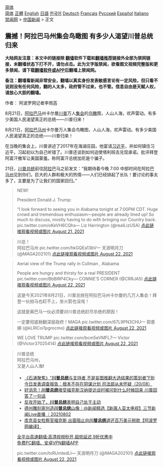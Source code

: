  <!-- 面包屑导航 --> <div class="breadcrumb"><!-- GTranslate: https://gtranslate.io/ -->  <div class="switcher notranslate">  <div class="selected">  <a href="#" onclick="return false;"> 简体</a>  </div>  <div class="option">  <a href="https://www.bannedbook.org" onclick="doGTranslate('zh-CN|zh-CN');jQuery('div.switcher div.selected a').html(jQuery(this).html());return false;" title="简体中文" class="nturl selected"> 简体</a>  <a href="https://www.bannedbook.org/zh-tw/" onclick="doGTranslate('zh-CN|zh-TW');jQuery('div.switcher div.selected a').html(jQuery(this).html());return false;" title="繁體中文" class="nturl"> 正體</a>  <a href="https://www.bannedbook.org/en/" onclick="doGTranslate('zh-CN|en');jQuery('div.switcher div.selected a').html(jQuery(this).html());return false;" title="English" class="nturl"> English</a>  <a href="https://www.bannedbook.org/ja/" onclick="doGTranslate('zh-CN|ja');jQuery('div.switcher div.selected a').html(jQuery(this).html());return false;" title="日本語" class="nturl"> 日語</a>  <a href="https://www.bannedbook.org/ko/" onclick="doGTranslate('zh-CN|ko');jQuery('div.switcher div.selected a').html(jQuery(this).html());return false;" title="한국어" class="nturl"> 한국어</a>  <a href="https://www.bannedbook.org/de/" onclick="doGTranslate('zh-CN|de');jQuery('div.switcher div.selected a').html(jQuery(this).html());return false;" title="Deutsch" class="nturl"> Deutsch</a>  <a href="https://www.bannedbook.org/fr/" onclick="doGTranslate('zh-CN|fr');jQuery('div.switcher div.selected a').html(jQuery(this).html());return false;" title="Français" class="nturl"> Français</a>  <a href="https://www.bannedbook.org/ru/" onclick="doGTranslate('zh-CN|ru');jQuery('div.switcher div.selected a').html(jQuery(this).html());return false;" title="Русский" class="nturl"> Русский</a>  <a href="https://www.bannedbook.org/es/" onclick="doGTranslate('zh-CN|es');jQuery('div.switcher div.selected a').html(jQuery(this).html());return false;" title="Español" class="nturl"> Español</a>  <a href="https://www.bannedbook.org/it/" onclick="doGTranslate('zh-CN|it');jQuery('div.switcher div.selected a').html(jQuery(this).html());return false;" title="Italiano" class="nturl"> Italiano</a>  </div>  </div>      <div class='breadcrumb-sub'><!-- Breadcrumb NavXT 6.3.0 --> <a href="https://www.bannedbook.org/" class="home">禁闻网</a> &gt; <a href="https://www.bannedbook.org/bnews/cnnews/" class="category">中国新闻</a> &gt; 正文</div></div><h2>震撼！阿拉巴马州集会鸟瞰图 有多少人渴望川普总统归来</h2> <p class="notice"><b>大陆网友注意：本文中的链接除 <a href="https://github.com/bannedbook/fanqiang" >翻墙</a>软件下载和<a href="https://github.com/killgcd/justmysocks/blob/master/README.md">翻墙推荐</a>链接外全部为禁网链接，未翻墙状态下打不开，请勿点击。此为文字版禁闻，欲看图文视频完整版和更多禁闻，请下载<a href="https://github.com/bannedbook/fanqiang">翻墙软件或APP</a>后翻墙上禁闻网。</p><p>备注：翻墙看新闻非常安全，翻墙以真实身份发表敏感言论有一定风险，但只看不说则没有任何风险，翻的人太多，政府管不过来，也不管。信息自由是天赋人权，请放心大胆的翻墙。</b></p>  <div class="entry"> <p>作者： 阿波罗网记者李雨菡</p> <p id="summary">8月21日，<a href="https://www.bannedbook.org/bnews/tag/%E9%98%BF%E6%8B%89%E5%B7%B4%E9%A9%AC/" class="st_tag internal_tag" rel="tag" title="标签 阿拉巴马 下的日志">阿拉巴马</a>州卡尔曼<a href="https://www.bannedbook.org/bnews/tag/%e5%b7%9d%e6%99%ae/" class="st_tag internal_tag" rel="tag" title="标签 川普 下的日志">川普</a>万人<a href="https://www.bannedbook.org/bnews/tag/%E9%9B%86%E4%BC%9A/" class="st_tag internal_tag" rel="tag" title="标签 集会 下的日志">集会</a>的<a href="https://www.bannedbook.org/bnews/tag/%E9%B8%9F%E7%9E%B0/" class="st_tag internal_tag" rel="tag" title="标签 鸟瞰 下的日志">鸟瞰</a>图，人山人海，欢声雷动。有多少美国人民渴望真正的总统——川普归来！</p> <p>8月21日，<a href="https://www.bannedbook.org/bnews/tag/%E9%98%BF%E6%8B%89%E5%B7%B4%E9%A9%AC%E5%B7%9E/" class="st_tag internal_tag" rel="tag" title="标签 阿拉巴马州 下的日志">阿拉巴马州</a>卡尔曼万人集会鸟瞰图，人山人海，欢声雷动。有多少美国人民渴望真正的总统——川普归来！</p> <p>在当晚的集会上，川普讲述了2017年在海湖庄园，他宴请<a href="https://www.bannedbook.org/bnews/tag/%e4%b9%a0%e8%bf%91%e5%b9%b3/" class="st_tag internal_tag" rel="tag" title="标签 习近平 下的日志">习近平</a>，并如何镇住习近平，习起初以为自己听错了。川普还谈到如何迫使塔利班去兑现承诺。批评拜登阿富汗撤军让美国蒙羞。称阿富汗总统加尼是个骗子。</p>  <p>21日，<a href="https://www.bannedbook.org/bnews/tag/%E5%B7%9D%E6%99%AE%E6%80%BB%E7%BB%9F/" class="st_tag internal_tag" rel="tag" title="标签 川普总统 下的日志">川普总统</a>前往<a href="https://www.bannedbook.org/bnews/tag/%E9%98%BF%E6%8B%89/" class="st_tag internal_tag" rel="tag" title="标签 阿拉 下的日志">阿拉</a>巴马之前发文：“我期待着今晚 7:00 中部时间在阿拉巴<a href="https://www.bannedbook.org/bnews/tag/%E9%A9%AC%E5%B7%9E/" class="st_tag internal_tag" rel="tag" title="标签 马州 下的日志">马州</a>见到你们，巨大的人群和极大的热情——人们已经排起了长队！要讨论的事太多了，主要是为了让我们的国家回归。”</p> <blockquote><p>NEW!</p> <p>President Donald J. Trump:</p> <p>&#8220;I look forward to seeing you in Alabama tonight at 7:00PM CDT. Huge crowd and tremendous enthusiasm—people are already lined up! So much to discuss, mostly having to do with bringing our Country back. pic.twitter.com/oKeVH6CQhs— Liz Harrington (@realLizUSA) <a href="https://twitter.com/realLizUSA/status/1429088888287645702?ref_src=twsrc%5Etfw">点此链接观看视频或图片 August 21, 2021</a></p> </blockquote> <blockquote><p>川总！<br />阿拉巴马州       pic.twitter.com/hkGQEa13bV— 天涯明月刀 (@MAGA202101) <a href="https://twitter.com/MAGA202101/status/1429427635470278659?ref_src=twsrc%5Etfw">点此链接观看视频或图片 August 22, 2021</a></p></blockquote> <blockquote><p>Aerial view of the Trump rally in Cullman , Alabama</p> <p>People are hungry and thirsty for a real PRESIDENT pic.twitter.com/BbBlRP4Cky— CONNIE’S CORNER (@CRRJA5) <a href="https://twitter.com/CRRJA5/status/1429294189867569152?ref_src=twsrc%5Etfw">点此链接观看视频或图片 August 22, 2021</a></p></blockquote> <blockquote><p>这是今天2021年8月21日，川普总统在阿拉巴马州卡尔曼的几万人集会！拜登一伙拍马也赶不上，坐火箭也没戏！</p>  <p>这就是奥巴马一伙必须要对川普总统赶尽杀绝的原因！</p> <p>一定要彻底掀翻深层政府！MAGA     pic.twitter.com/67L9PN3CHU— 郭㥁䋞 (@kLRlCoi1pgrocmo) <a href="https://twitter.com/kLRlCoi1pgrocmo/status/1429308528150339605?ref_src=twsrc%5Etfw">点此链接观看视频或图片 August 22, 2021</a></p></blockquote> <blockquote><p>WE LOVE TRUMP                 pic.twitter.com/bcm5eVMFL7—     Victor     (@Victor37025414) <a href="https://twitter.com/Victor37025414/status/1429263103175368705?ref_src=twsrc%5Etfw">点此链接观看视频或图片 August 22, 2021</a></p></blockquote> <blockquote><p>川普总统<br />阿拉巴马州，<br />又是人山人海❗️</p>  <ul class='op-related-articles' title='相关阅读'> <li><a href='https://www.bannedbook.org/bnews/bannedvideo/20210821/1610412.html' target='_blank'>《石涛聚焦》“<b>川普总统</b>与支持者 不是妄图推翻大选结果的策划者”FBI 今日发表调查报告：根本不存在阴谋计划 司法部从未怀疑（20/08）</a></li> <li><a href='https://www.bannedbook.org/bnews/bannedvideo/20210819/1608873.html' target='_blank'>好消息！<b>川普总统</b>接受福克斯汉纳提访谈时被问到什么时候回来 川普回答了一句话</a></li> <li><a href='https://www.bannedbook.org/bnews/worldnews/usa/20210812/1604987.html' target='_blank'>反攻开始了，<b>川普总统</b>表明自己处于主动</a></li> <li><a href='https://www.bannedbook.org/bnews/bannedvideo/20210802/1598858.html' target='_blank'>德州雕刻家创造<b>川普总统</b>山像｜@新闻精选【新唐人亚太电视】三节新闻Live直播 ｜20210802</a></li> <li><a href='https://www.bannedbook.org/bnews/cnnews/20210802/1598809.html' target='_blank'>库克县女检察官福克斯 出面阻止向<b>川普总统</b>退还百万美元税款【阿波罗网编译】</a></li> </ul> <p class="texttj"> <a href="https://github.com/bannedbook/fanqiang/wiki/V2ray%E6%9C%BA%E5%9C%BA" target="_blank">全平台高速翻墙:高清视频秒开,超低延迟,9折优惠中</a><br/> <a href="https://github.com/bannedbook/fanqiang/wiki/%E7%A6%81%E9%97%BB%E7%BD%91%E5%AE%89%E5%8D%93%E7%BF%BB%E5%A2%99%E6%96%B0%E9%97%BBAPP" target="_blank">免费PC翻墙、安卓VPN翻墙APP</a></p><p>pic.twitter.com/txRUmtedLl— 天涯明月刀 (@MAGA202101) <a href="https://twitter.com/MAGA202101/status/1429428577116721159?ref_src=twsrc%5Etfw">点此链接观看视频或图片 August 22, 2021</a></p></blockquote> </p><a name='sharetosocial'></a>  <div style="margin-bottom:5px;padding-bottom:5px;clear:both"> <div id="archive-pix-1" class="banner-ads"> <!-- AuctionX Display platform tag START --> <div id="26318x728x90x621x_ADSLOT2" clicktrack="%%CLICK_URL_ESC%%"></div> <!-- AuctionX Display platform tag END --> </div> <div id="archive-pix-2" class="banner-ads"> <!-- AuctionX Display platform tag START --> <div id="26315x300x250x621x_ADSLOT2" clicktrack="%%CLICK_URL_ESC%%"></div> <!-- AuctionX Display platform tag END --> </div> </div>  <div id="archive-pix-1" class="banner-ads"> <!-- AuctionX Display platform tag START --> <div id="26318x728x90x621x_ADSLOT3" clicktrack="%%CLICK_URL_ESC%%"></div> <!-- AuctionX Display platform tag END --> </div> </div><!--END ENTRY--> 